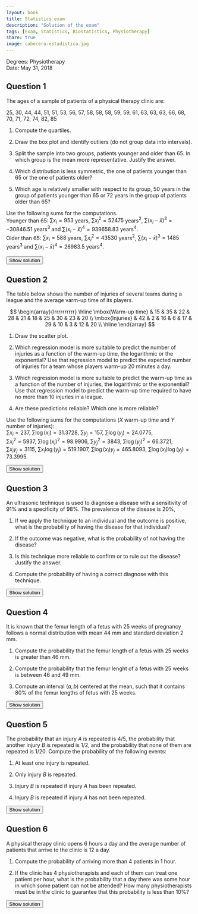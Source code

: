 ```yaml
---
layout: book
title: Statistics exam
description: "Solution of the exam"
tags: [Exam, Statistics, Biostatistics, Physiotherapy]
share: true
image: cabecera-estadistica.jpg
---
```


Degrees: Physiotherapy  
Date: May 31, 2018

## Question 1

The ages of a sample of patients of a physical therapy clinic are:

25, 30, 44, 44, 51, 51, 53, 56, 57, 58, 58, 58, 59, 59, 61, 63, 63, 63, 66, 68, 70, 71, 72, 74, 82, 85

1. Compute the quartiles.

2. Draw the box plot and identify outliers (do not group data into intervals).

3. Split the sample into two groups, patients younger and older than 65. In which group is the mean more representative. 
Justify the answer.

4. Which distribution is less symmetric, the one of patients younger than 65 or the one of patients older?

5. Which age is relatively smaller with respect to its group, 50 years in the group of patients younger than 65 or 72 years in the group of patients older than 65?

Use the following sums for the computations.  
Younger than 65: $\sum x_i=953$ years, $\sum x_i^2=52475$ years$^2$, $\sum (x_i-\bar x)^3=-30846.51$ years$^3$ and $\sum (x_i-\bar x)^4=939658.83$ years$^4$.  
Older than 65: $\sum x_i=588$ years, $\sum x_i^2=43530$ years$^2$, $\sum (x_i-\bar x)^3=1485$ years$^3$ and $\sum (x_i-\bar x)^4=26983.5$ years$^4$.

<div><button class="solution">Show solution</button></div>
<div id="solution" style="display: none">
1. $Q_1=53$ years, $Q_2=59$ years and $Q_3=68$ years.<br/>
2. There are 2 outliers: 25, 30.<br/>
<img src="img/des-fis-1-boxplot-ages.svg" title="Box plot of ages" alt="Box plot of patients ages" style="display: block; margin: auto;" width="600" />
3. Let $x$ be the age in patients younger than 65 and $y$ the age in patients older than 65.<br/>  
$\bar x=52.9444$ years, $s_x^2=112.1636$ years$^2$, $s_x=10.5907$ years and $cv_x=0.2$.<br/>  
$\bar y=73.5$ years, $s_y^2=39$ years$^2$, $s_y=6.245$ years and $cv_y=0.085$.<br/>  
The mean is more representative in patients older than 65 since the coefficient of variation is smaller.<br/>
4. $g_{1x}=-1.4426$ and $g_{1y}=0.7621$, thus the distribution of ages of people younger than 65 is less symmetric.<br/>
5. The standard scores are $z_x(50)=-0.278$ and $z_y(72)=-0.2402$, thus 50 years is relative smaller in the group of people younger than 65.
</div>

## Question 2
The table below shows the number of injuries of several teams during a league and the average varm-up time of its players.

$$
\begin{array}{lrrrrrrrrrr}
\hline
\mbox{Warm-up time} & 15 & 35 & 22 & 28 & 21 & 18 & 25 & 30 & 23 & 20 \\
\mbox{Injuries} & 42 & 2 & 16 & 6 & 17 & 29 & 10 & 3 & 12 & 20 \\
\hline
\end{array}
$$

1. Draw the scatter plot.

1. Which regression model is more suitable to predict the number of injuries as a function of the warm-up time, the logarithmic or the exponential? Use that regression model to predict the expected number of injuries for a team whose players warm-up 20 minutes a day.

3. Which regression model is more suitable to predict the warm-up time as a function of the number of injuries, the logarithmic or the exponential? Use that regression model to predict the warm-up time required to have no more than 10 injuries in a league.

4. Are these predictions reliable? Which one is more reliable?

Use the following sums for the computations ($X$ warm-up time and $Y$ number of injuries):  
$\sum x_i=237$, $\sum \log(x_i)=31.3728$, $\sum y_j=157$, $\sum \log(y_j)=24.0775$,  
$\sum x_i^2=5937$, $\sum \log(x_i)^2=98.9906$, $\sum y_j^2=3843$, $\sum \log(y_j)^2=66.3721$,  
$\sum x_iy_j=3115$, $\sum x_i\log(y_j)=519.1907$, $\sum \log(x_i)y_j=465.8093$, $\sum \log(x_i)\log(y_j)=73.3995$.

<div><button class="solution">Show solution</button></div>
<div id="solution" style="display: none">

1. <img src="img/regnol-fis-1-scatterplot-injuries-warm-up.svg" title="Scatter plot of injuries vs warm-up time" alt="Scatter plot of injuries vs warm-up time" style="display: block; margin: auto;" width="600"/>

1. $\bar x=23.7$ min, $s_x^2=32.01$ min$^2$.<br/>
$\bar \log(x)=3.1373$ log(min), $s_{\log(x)}^2=0.0565$ log(min)$^2$.<br/>
$\bar y=15.7$ injuries, $s_y^2=137.81$ injuries$^2$.<br/>
$\bar \log(y)=2.4078$ log(injuries), $s_{\log(y)}^2=0.8399$ log(injuries)$^2$.<br/>
$s_{x\log(y)}=-5.1446$, $s_{\log(x)y}=-2.6744$.<br/> 
Exponential determination coefficient: $r^2=0.9844$.<br/> 
Logarithmic determination coefficient: $r^2=0.9185$.<br/>
So the exponential regression model es better to predict the number of injuries as a function of the warm-up time.<br/>
Exponential regression model: $y=e^{6.2168+-0.1607x}$.<br/>  
Prediction: $y(20)=20.1341$ injuries.<br/>

1. The logarithmic model is better to predict the warm-up time as a function of the number or injuries.<br/>
Logarithmic regression model: $x=164.1851+-47.3292\log(y)$.<br/>
Prediction: $x(10)=55.2056112360638$ min.<br/>
4. Both predictions are very reliable since de deternation coefficient is very high but the last one is a little less reliable as it is for a value further from the data range.
</div>

## Question 3

An ultrasonic technique is used to diagnose a disease with a sensitivity of 91% and a specificity of 98%. The prevalence of the disease is 20%,

1. If we apply the technique to an individual and the outcome is positive, what is the probability of having the disease for that individual?

2. If the outcome was negative, what is the probability of not having the disease?

3. Is this technique more reliable to confirm or to rule out the disease? Justify the answer.

4. Compute the probability of having a correct diagnose with this technique.

<div><button class="solution">Show solution</button></div>
<div id="solution" style="display: none">
1. $PPV=0.9192$.<br/>
2. $NPV=0.9776$.<br/>
3. It is more reliable to rule out the disease since the NPV is greater than the NPV.<br/>
4. $P(D\cap +)+P(\overline D\cap -) = 0.966$.
</div>

## Question 4
It is known that the femur length of a fetus with 25 weeks of pregnancy follows a normal distribution with mean 44 mm and standard deviation 2 mm.

1. Compute the probability that the femur length of a fetus with 25 weeks is greater than 46 mm.

2. Compute the probability that the femur lenght of a fetus with 25 weeks is between 46 and 49 mm.

3. Compute an interval $(a,b)$ centered at the mean, such that it contains 80% of the femur lengths of fetus with 25 weeks.

<div><button class="solution">Show solution</button></div>
<div id="solution" style="display: none">
Let $X\sim N(44,2)$ be the femur length of fetus with 25 weeks of pregnancy.<br/>
1. $P(X>46)=0.1587$.<br/>
2. $P(46<X<49))=0.1524$.<br/>
3. The interval centered at $44$ that contains 80% of the femur lengths of fetus with 25 weeks is $(41.4369,46.5631)$.
</div>

## Question 5

The probability that an injury $A$ is repeated is $4/5$, the probability that another injury $B$ is repeated is $1/2$, and the probability that none of them are repeated is $1/20$. Compute the probability of the following events:
    
1. At least one injury is repeated.

2. Only injury $B$ is repeated.

3. Injury $B$ is repeated if injury $A$ has been repeated.

4. Injury $B$ is repeated if injury $A$ has not been repeated.
    
<div><button class="solution">Show solution</button></div>
<div id="solution" style="display: none">
1. $P(A\cup B)=19/20$.<br/>
2. $P(B\cap\overline{A})=3/20$.<br/>
3. $P(B/A)=7/16$.<br/>
4. $P(B/\overline{A})=3/4$.
</div>

## Question 6

A physical therapy clinic opens 6 hours a day and the average number of patients that arrive to the clinic is 12 a day.

1. Compute the probability of arriving more than 4 patients in 1 hour.

2. If the clinic has 4 physiotherapists and each of them can treat one patient per hour, what is the probability that a day there was some hour in which some patient can not be attended? How many physiotherapists must be in the clinic to guarantee that this probability is less than 10%?
    
<div><button class="solution">Show solution</button></div>
<div id="solution" style="display: none">
1. Let $X$ be the number of patients that arrive in 1 hours. $X\sim P(2)$ and $P(X>4)=0.0527$.<br/>
2. Let $Y$ be the number of hours in a day in which some patient can not be treated. $Y\sim B(6, 0.0527)$ and $P(Y>0)=0.2771$.<br/>  
The clinic requires 5 phisiotherapists, since $P(X>5)=0.0527$ and $P(Y>0)=0.0954$, with $Y\sim B(6, 0.0166)$ now.
</div>